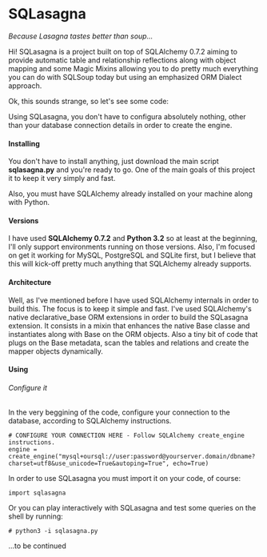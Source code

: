 # SQLasagna
*Because Lasagna tastes better than soup...*

Hi! SQLasagna is a project built on top of SQLAlchemy 0.7.2 aiming to provide automatic table and relationship reflections along with object mapping and some Magic Mixins allowing you to do pretty much everything you can do with SQLSoup today but using an emphasized ORM Dialect approach.

Ok, this sounds strange, so let's see some code:


Using SQLasagna, you don't have to configura absolutely nothing, other than your database connection details in order to create the engine.


#### Installing

You don't have to install anything, just download the main script **sqlasagna.py** and you're ready to go. One of the main goals of this project it to keep it very simply and fast.

Also, you must have SQLAlchemy already installed on your machine along with Python.

#### Versions

I have used **SQLAlchemy 0.7.2** and **Python 3.2** so at least at the beginning, I'll only support environments running on those versions. Also, I'm focused on get it working for MySQL, PostgreSQL and SQLite first, but I believe that this will kick-off pretty much anything that SQLAlchemy already supports.

#### Architecture

Well, as I've mentioned before I have used SQLAlchemy internals in order to build this.
The focus is to keep it simple and fast.
I've used SQLAlchemy's native declarative_base ORM extensions in order to build the SQLasagna extension. It consists in a mixin that enhances the native Base classe and instantiates along with Base on the ORM objects. Also a tiny bit of code that plugs on the Base metadata, scan the tables and relations and create the mapper objects dynamically.

#### Using

###### Configure it

In the very beggining of the code, configure your connection to the database, according to SQLAlchemy instructions.

    # CONFIGURE YOUR CONNECTION HERE - Follow SQLAlchemy create_engine instructions.
    engine = create_engine("mysql+oursql://user:password@yourserver.domain/dbname?charset=utf8&use_unicode=True&autoping=True", echo=True)
    

In order to use SQLasagna you must import it on your code, of course:

    import sqlasagna
    
Or you can play interactively with SQLasagna and test some queries on the shell by running:

    # python3 -i sqlasagna.py
    
...to be continued